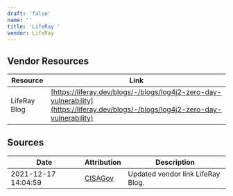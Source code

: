 ```yaml
---
draft: 'false'
name: ''
title: 'LifeRay '
vendor: LifeRay
---
```


## Vendor Resources
| Resource | Link |
| --- | --- |
| LifeRay Blog | [https://liferay.dev/blogs/-/blogs/log4j2-zero-day-vulnerability](https://liferay.dev/blogs/-/blogs/log4j2-zero-day-vulnerability) |



## Sources
| Date | Attribution | Description |
| --- | --- | --- |
| 2021-12-17 14:04:59 | [CISAGov](https://raw.githubusercontent.com/cisagov/log4j-affected-db/develop/README.md) | Updated vendor link LifeRay Blog.  |
